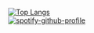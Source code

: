 [![Top Langs](https://github-readme-stats.vercel.app/api/top-langs/?username=IgorRSGraziano&layout=compact&theme=radical)](https://github.com/IgorRSGraziano)
<br>
[![spotify-github-profile](https://spotify-github-profile.kittinanx.com/api/view?uid=9apl0qwpejjr7lrq3mn8kmod7&cover_image=true&theme=default&show_offline=false&background_color=121212&interchange=false)](https://github.com/kittinan/spotify-github-profile)
